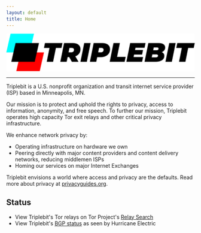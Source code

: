 ```yaml
---
layout: default
title: Home
---
```


![Triplebit logo](/public/triplebit-logo.svg)

---

Triplebit is a U.S. nonprofit organization and transit internet service provider (ISP) based in Minneapolis, MN.

Our mission is to protect and uphold the rights to privacy, access to information, anonymity, and free speech. To further our mission, Triplebit operates high capacity Tor exit relays and other critical privacy infrastructure.

We enhance network privacy by:

- Operating infrastructure on hardware we own
- Peering directly with major content providers and content delivery networks, reducing middlemen ISPs
- Homing our services on major Internet Exchanges

Triplebit envisions a world where access and privacy are the defaults. Read more about privacy at [privacyguides.org](https://www.privacyguides.org).

## Status

- View Triplebit's Tor relays on Tor Project's [Relay Search](https://metrics.torproject.org/rs.html#search/as:401332)
- View Triplebit's [BGP status](https://bgp.he.net/AS401332) as seen by Hurricane Electric
